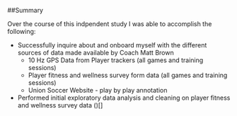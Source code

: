 ##Summary

Over the course of this indpendent study I was able to accomplish the following:

- Successfully inquire about and onboard myself with the different sources of data made available by Coach Matt Brown
  - 10 Hz GPS Data from Player trackers (all games and training sessions)
  - Player fitness and wellness survey form data (all games and training sessions)
  - Union Soccer Website - play by play annotation
- Performed initial exploratory data analysis and cleaning on player fitness and wellness survey data ()[]